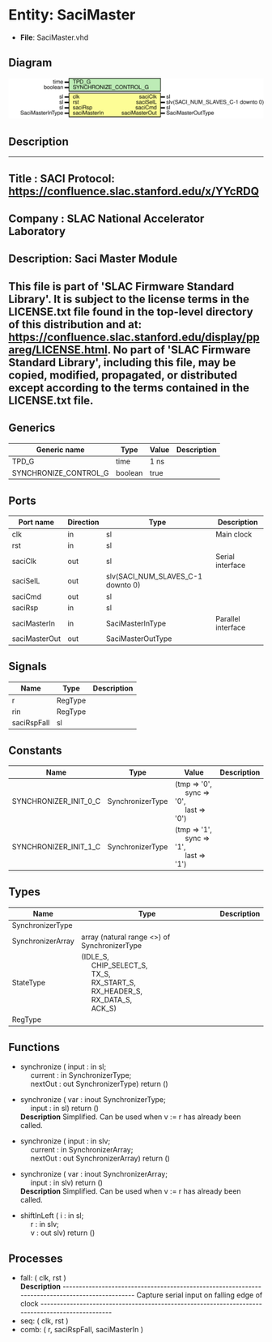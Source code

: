 # Entity: SaciMaster

- **File**: SaciMaster.vhd
## Diagram

![Diagram](SaciMaster.svg "Diagram")
## Description

-----------------------------------------------------------------------------
 Title      : SACI Protocol: https://confluence.slac.stanford.edu/x/YYcRDQ
-----------------------------------------------------------------------------
 Company    : SLAC National Accelerator Laboratory
-----------------------------------------------------------------------------
 Description: Saci Master Module
-----------------------------------------------------------------------------
 This file is part of 'SLAC Firmware Standard Library'.
 It is subject to the license terms in the LICENSE.txt file found in the
 top-level directory of this distribution and at:
    https://confluence.slac.stanford.edu/display/ppareg/LICENSE.html.
 No part of 'SLAC Firmware Standard Library', including this file,
 may be copied, modified, propagated, or distributed except according to
 the terms contained in the LICENSE.txt file.
-----------------------------------------------------------------------------
## Generics

| Generic name          | Type    | Value | Description |
| --------------------- | ------- | ----- | ----------- |
| TPD_G                 | time    | 1 ns  |             |
| SYNCHRONIZE_CONTROL_G | boolean | true  |             |
## Ports

| Port name     | Direction | Type                              | Description        |
| ------------- | --------- | --------------------------------- | ------------------ |
| clk           | in        | sl                                |  Main clock        |
| rst           | in        | sl                                |                    |
| saciClk       | out       | sl                                | Serial interface   |
| saciSelL      | out       | slv(SACI_NUM_SLAVES_C-1 downto 0) |                    |
| saciCmd       | out       | sl                                |                    |
| saciRsp       | in        | sl                                |                    |
| saciMasterIn  | in        | SaciMasterInType                  | Parallel interface |
| saciMasterOut | out       | SaciMasterOutType                 |                    |
## Signals

| Name        | Type    | Description |
| ----------- | ------- | ----------- |
| r           | RegType |             |
|  rin        | RegType |             |
| saciRspFall | sl      |             |
## Constants

| Name                  | Type             | Value                                                                                                           | Description |
| --------------------- | ---------------- | --------------------------------------------------------------------------------------------------------------- | ----------- |
| SYNCHRONIZER_INIT_0_C | SynchronizerType |  (tmp => '0',<br><span style="padding-left:20px"> sync => '0',<br><span style="padding-left:20px"> last => '0') |             |
| SYNCHRONIZER_INIT_1_C | SynchronizerType |  (tmp => '1',<br><span style="padding-left:20px"> sync => '1',<br><span style="padding-left:20px"> last => '1') |             |
## Types

| Name              | Type                                                                                                                                                                                                                                                                                              | Description |
| ----------------- | ------------------------------------------------------------------------------------------------------------------------------------------------------------------------------------------------------------------------------------------------------------------------------------------------- | ----------- |
| SynchronizerType  |                                                                                                                                                                                                                                                                                                   |             |
| SynchronizerArray | array (natural range <>) of SynchronizerType                                                                                                                                                                                                                                                      |             |
| StateType         | (IDLE_S,<br><span style="padding-left:20px"> CHIP_SELECT_S,<br><span style="padding-left:20px"> TX_S,<br><span style="padding-left:20px"> RX_START_S,<br><span style="padding-left:20px"> RX_HEADER_S,<br><span style="padding-left:20px"> RX_DATA_S,<br><span style="padding-left:20px"> ACK_S)  |             |
| RegType           |                                                                                                                                                                                                                                                                                                   |             |
## Functions
- synchronize <font id="function_arguments">( input   : in  sl;<br><span style="padding-left:20px"> current : in  SynchronizerType;<br><span style="padding-left:20px"> nextOut : out SynchronizerType) </font> <font id="function_return">return ()</font>
- synchronize <font id="function_arguments">( var   : inout SynchronizerType;<br><span style="padding-left:20px"> input : in    sl) </font> <font id="function_return">return ()</font>
</br>**Description**
 Simplified. Can be used when v := r has already been called.

- synchronize <font id="function_arguments">( input   : in  slv;<br><span style="padding-left:20px"> current : in  SynchronizerArray;<br><span style="padding-left:20px"> nextOut : out SynchronizerArray) </font> <font id="function_return">return ()</font>
- synchronize <font id="function_arguments">( var   : inout SynchronizerArray;<br><span style="padding-left:20px"> input : in    slv) </font> <font id="function_return">return ()</font>
</br>**Description**
 Simplified. Can be used when v := r has already been called.

- shiftInLeft <font id="function_arguments">( i : in  sl;<br><span style="padding-left:20px"> r : in  slv;<br><span style="padding-left:20px"> v : out slv) </font> <font id="function_return">return ()</font>
## Processes
- fall: ( clk, rst )
</br>**Description**
------------------------------------------------------------------------------------------------  Capture serial input on falling edge of clock ------------------------------------------------------------------------------------------------ 
- seq: ( clk, rst )
- comb: ( r, saciRspFall, saciMasterIn )
